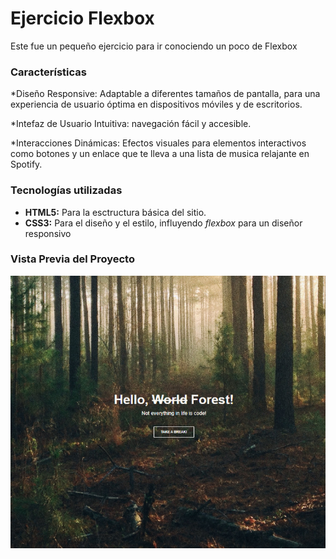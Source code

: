 # Ejercicio Flexbox

Este fue un pequeño ejercicio para ir conociendo un poco de Flexbox 

### Características 

*Diseño Responsive: Adaptable a diferentes tamaños de pantalla, para una experiencia de usuario óptima en dispositivos móviles y de escritorios.

*Intefaz de Usuario Intuitiva: navegación fácil y accesible.

*Interacciones Dinámicas: Efectos visuales para elementos interactivos como botones y un enlace que te lleva a una lista de musica relajante en Spotify.

### Tecnologías utilizadas

+ **HTML5:** Para la esctructura básica del sitio.
+ **CSS3:** Para el diseño y el estilo, influyendo _flexbox_ para un diseñor responsivo

### Vista Previa del Proyecto

![Demo](imagenes/Forest_screen.png)

